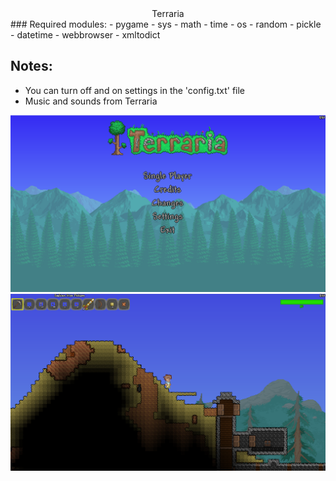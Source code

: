 <div align="center">Terraria</div>
### Required modules: 
- pygame
- sys
- math
- time
- os
- random
- pickle
- datetime
- webbrowser
- xmltodict

## Notes:
- You can turn off and on settings in the 'config.txt' file
- Music and sounds from Terraria

![Alt text](/res/images/readme/menu_screen.png?raw=true "Menu Screen")
![Alt text](/res/images/readme/gameplay.png?raw=true "Gameplay")
